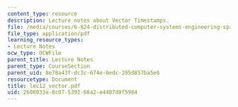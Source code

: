 ```yaml
---
content_type: resource
description: Lecture notes about Vector Timestamps.
file: /media/courses/6-824-distributed-computer-systems-engineering-spring-2006/2608033a8c07539266a2e4487d0f5984_lec12_vector.pdf
file_type: application/pdf
learning_resource_types:
- Lecture Notes
ocw_type: OCWFile
parent_title: Lecture Notes
parent_type: CourseSection
parent_uid: 8e78a43f-dc3c-674e-0edc-395d857ba5e6
resourcetype: Document
title: lec12_vector.pdf
uid: 2608033a-8c07-5392-66a2-e4487d0f5984
---
```

